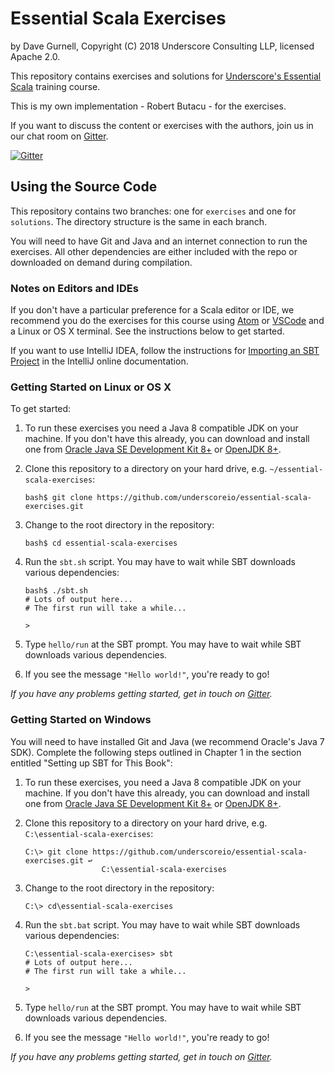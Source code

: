 # Essential Scala Exercises

by Dave Gurnell, Copyright (C) 2018 Underscore Consulting LLP, licensed Apache 2.0.

This repository contains exercises and solutions for
[Underscore's Essential Scala][course] training course.

This is my own implementation - Robert Butacu - for the exercises.

If you want to discuss the content or exercises with the authors,
join us in our chat room on [Gitter][gitter].

[![Gitter](https://badges.gitter.im/Join%20Chat.svg)][gitter]

## Using the Source Code

This repository contains two branches: one for `exercises` and one for `solutions`.
The directory structure is the same in each branch.

You will need to have Git and Java and an internet connection to run the exercises.
All other dependencies are either included with the repo
or downloaded on demand during compilation.

### Notes on Editors and IDEs

If you don't have a particular preference for a Scala editor or IDE,
we recommend you do the exercises for this course using
[Atom][atom] or [VSCode][vscode] and a Linux or OS X terminal.
See the instructions below to get started.

If you want to use IntelliJ IDEA,
follow the instructions for [Importing an SBT Project][intellij-setup]
in the IntelliJ online documentation.

### Getting Started on Linux or OS X

To get started:

1. To run these exercises you need a Java 8 compatible JDK on your machine.
   If you don't have this already, you can download and install one from 
   [Oracle Java SE Development Kit 8+][oraclejdk] or 
   [OpenJDK 8+][openjdk].

2. Clone this repository to a directory on your hard drive,
   e.g. `~/essential-scala-exercises`:

   ~~~
   bash$ git clone https://github.com/underscoreio/essential-scala-exercises.git
   ~~~

3. Change to the root directory in the repository:

   ~~~
   bash$ cd essential-scala-exercises
   ~~~

4. Run the `sbt.sh` script.
   You may have to wait while SBT downloads various dependencies:

   ~~~
   bash$ ./sbt.sh
   # Lots of output here...
   # The first run will take a while...

   >
   ~~~

5. Type `hello/run` at the SBT prompt.
   You may have to wait while SBT downloads various dependencies.

5. If you see the message `"Hello world!"`, you're ready to go!

*If you have any problems getting started, get in touch on [Gitter][gitter].*

### Getting Started on Windows

You will need to have installed Git and Java (we recommend Oracle's Java 7 SDK).
Complete the following steps outlined in Chapter 1 in the section entitled
"Setting up SBT for This Book":

1. To run these exercises, you need a Java 8 compatible JDK on your machine.
   If you don't have this already, you can download and install one from 
   [Oracle Java SE Development Kit 8+][oraclejdk] or 
   [OpenJDK 8+][openjdk].

2. Clone this repository to a directory on your hard drive,
   e.g. `C:\essential-scala-exercises`:

   ~~~
   C:\> git clone https://github.com/underscoreio/essential-scala-exercises.git ↩
                    C:\essential-scala-exercises
   ~~~

3. Change to the root directory in the repository:

   ~~~
   C:\> cd\essential-scala-exercises
   ~~~

4. Run the `sbt.bat` script.
   You may have to wait while SBT downloads various dependencies:

   ~~~
   C:\essential-scala-exercises> sbt
   # Lots of output here...
   # The first run will take a while...

   >
   ~~~

5. Type `hello/run` at the SBT prompt.
   You may have to wait while SBT downloads various dependencies.

6. If you see the message `"Hello world!"`, you're ready to go!

*If you have any problems getting started, get in touch on [Gitter][gitter].*


[course]: http://underscore.io/training/courses/essential-scala
[atom]: https://atom.io
[vscode]: https://code.visualstudio.com/
[intellij-idea]: https://www.jetbrains.com/idea
[intellij-setup]: https://www.jetbrains.com/help/idea/2016.1/getting-started-with-sbt.html#import_project
[gitter]: https://gitter.im/underscoreio/scala?utm_source=essential-scala-readme&utm_medium=badge&utm_campaign=essential-scala
[oraclejdk]: http://www.oracle.com/technetwork/java/javase/downloads/jdk8-downloads-2133151.html
[openjdk]: http://openjdk.java.net/install/
